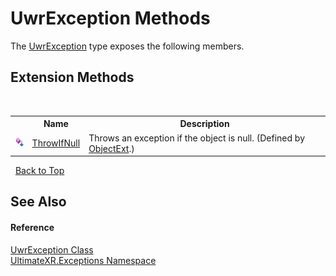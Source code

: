 # UwrException Methods
 

The <a href="T_UltimateXR_Exceptions_UwrException">UwrException</a> type exposes the following members.


## Extension Methods
&nbsp;<table><tr><th></th><th>Name</th><th>Description</th></tr><tr><td>![Public Extension Method](media/pubextension.gif "Public Extension Method")</td><td><a href="M_UltimateXR_Extensions_System_ObjectExt_ThrowIfNull">ThrowIfNull</a></td><td>
Throws an exception if the object is null.
 (Defined by <a href="T_UltimateXR_Extensions_System_ObjectExt">ObjectExt</a>.)</td></tr></table>&nbsp;
<a href="#uwrexception-methods">Back to Top</a>

## See Also


#### Reference
<a href="T_UltimateXR_Exceptions_UwrException">UwrException Class</a><br /><a href="N_UltimateXR_Exceptions">UltimateXR.Exceptions Namespace</a><br />